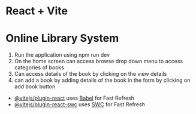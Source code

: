 # React + Vite
# Online Library System

1) Run the application using npm run dev
2) On the home screen can access browse drop down menu to access categories of books
3) Can access details of the book by clicking on the view details
4) can add a book by adding details of the book in the form by clicking on add book button

- [@vitejs/plugin-react](https://github.com/vitejs/vite-plugin-react/blob/main/packages/plugin-react/README.md) uses [Babel](https://babeljs.io/) for Fast Refresh
- [@vitejs/plugin-react-swc](https://github.com/vitejs/vite-plugin-react-swc) uses [SWC](https://swc.rs/) for Fast Refresh
